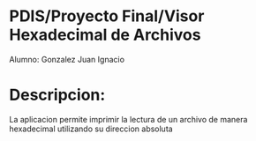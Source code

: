 # PDIS/Proyecto Final/Visor Hexadecimal de Archivos
Alumno: Gonzalez Juan Ignacio
# Descripcion:
La aplicacion permite imprimir la lectura de un archivo de manera hexadecimal utilizando su direccion absoluta
